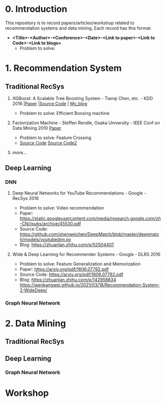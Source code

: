 # 0. Introduction
This  repository is to record papers/articles/workshop related to recommendation systems and data mining. Each record has this format: 
+ **\<Title\>-\<Author\>-\<Conference\>-\<Date\>-\<Link to paper\>-\<Link to Code\>-\<Link to blogs\>**
    - Problem to solve: 


# 1. Recommendation System
## Traditional RecSys

1. XGBoost: A Scalable Tree Boosting System - Tianqi Chen, etc. - KDD 2016 |[Paper](https://www.kdd.org/kdd2016/papers/files/rfp0697-chenAemb.pdf) |[Source Code](https://github.com/dmlc/xgboost) | [My_blog](https://wenkangwei.github.io/2021/08/12/ensemble-learning-XGBoost/)
    - Problem to solve: Efficient Boosing machine

2. Factorization Machine - Steffen Rendle, Osaka University - IEEE Conf on Data Mining 2010  [Paper](https://www.csie.ntu.edu.tw/~b97053/paper/Rendle2010FM.pdf)
    - Problem to solve: Feature Crossing
    - [Source Code](https://wenkangwei.gitbook.io/leetcode-notes/deep-learning/fm)  [Source Code2](https://github.com/shenweichen/DeepMatch/blob/master/deepmatch/models/fm.py)

3. more...

## Deep Learning

### DNN
1.  Deep Neural Networks for YouTube Recommendations - Google - RecSys 2016
    - Problem to solve: Video recommendation
    - Paper:  https://static.googleusercontent.com/media/research.google.com/zh-CN//pubs/archive/45530.pdf
    - Source Code: https://github.com/shenweichen/DeepMatch/blob/master/deepmatch/models/youtubednn.py
    - Blog: https://zhuanlan.zhihu.com/p/52504407

2.  Wide & Deep Learning for Recommender Systems - Google - DLRS 2016
    - Problem to solve: Feature Generalization and Memorization
    - Paper: https://arxiv.org/pdf/1606.07792.pdf
    - Source Code: https://arxiv.org/pdf/1606.07792.pdf
    - Blog: https://zhuanlan.zhihu.com/p/142958834  https://wenkangwei.github.io/2021/03/18/Recommendation-System-2-WideDeep/

### Graph Neural Network

# 2. Data Mining
## Traditional RecSys
## Deep Learning
### Graph Neural Network

# Workshop

